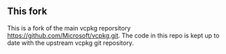 ## This fork
This is a fork of the main vcpkg reporsitory https://github.com/Microsoft/vcpkg.git. The code in this repo is kept up to date with the upstream vcpkg git repository.